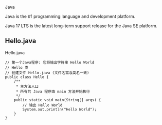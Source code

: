 Java


Java is the #1 programming language and development platform.

Java 17 LTS is the latest long-term support release for the Java SE platform.



## Hello.java

Hello.java 

```
// 第一个Java程序: 它将输出字符串 Hello World
// Hello 类
// 创建文件 Hello.java (文件名需与类名一致)
public class Hello {
    /**
     * 主方法入口
     * 所有的 Java 程序由 main 方法开始执行
     */
    public static void main(String[] args) {
        // 输出 Hello World
        System.out.println("Hello World");
    }
}
```
